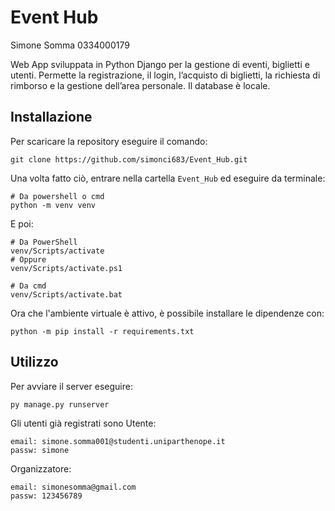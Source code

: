 # Event Hub

Simone Somma 0334000179

Web App sviluppata in Python Django per la gestione di eventi, biglietti e utenti. Permette la registrazione, il login, l’acquisto di biglietti, la richiesta di rimborso e la gestione dell’area personale. Il database è locale.

## Installazione

Per scaricare la repository eseguire il comando:
```
git clone https://github.com/simonci683/Event_Hub.git
```
Una volta fatto ciò, entrare nella cartella `Event_Hub` ed eseguire da terminale:
```
# Da powershell o cmd
python -m venv venv
```
E poi:
```
# Da PowerShell
venv/Scripts/activate
# Oppure
venv/Scripts/activate.ps1

# Da cmd
venv/Scripts/activate.bat
```
Ora che l'ambiente virtuale è attivo, è possibile installare le dipendenze con:
```
python -m pip install -r requirements.txt
```

## Utilizzo

Per avviare il server eseguire:
```
py manage.py runserver
```

Gli utenti già registrati sono
Utente:
```
email: simone.somma001@studenti.uniparthenope.it
passw: simone

```
Organizzatore:
```
email: simonesomma@gmail.com
passw: 123456789

```
